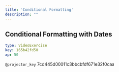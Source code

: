 ```yaml
---
title: 'Conditional Formatting'
description: ""
---
```


## Conditional Formatting with Dates

```yaml
type: VideoExercise
key: 165b42fd50
xp: 50
```

`@projector_key`
7cd445d00011c3bbcbfdf671e32f0caa
